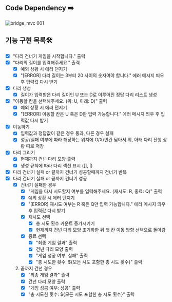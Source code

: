 ## Code Dependency ➡️
![bridge_mvc 001](https://user-images.githubusercontent.com/111125577/203161141-7ff7c881-b0de-4c65-bc9a-eca11219ed20.jpeg)

## 기능 구현 목록🛠
- [x] "다리 건너기 게임을 시작합니다." 출력
- [x] "다리의 길이를 입력해주세요." 출력
    - [x] 예외 상황 시 에러 던지기
    - [x] "[ERROR] 다리 길이는 3부터 20 사이의 숫자여야 합니다." 에러 메시지 띄우 후 입력값 다시 받기
- [x] 다리 생성
    - [x] 길이가 입력받은 다리 길이인 U 또는 D로 이루어진 정답 다리 리스트 생성
- [x] "이동할 칸을 선택해주세요. (위: U, 아래: D)" 출력
    - [x] 예외 상황 시 에러 던지기
    - [x] "[ERROR] 이동할 칸은 U 혹은 D만 입력 가능합니다." 에러 메시지 띄우 후 입력값 다시 받기
- [x] 이동하기
    - [x] 입력값과 정답값이 같은 경우 통과, 다른 경우 실패
    - [x] 성공/실패 여부에 따라 해당하는 위치에 O/X/빈칸 담아서 위, 아래 다리 진행 상황 따로 저장
- [x] 다리 그리기 
    - [x] 현재까지 건넌 다리 모양 출력
    - [x] 생성 규칙에 따라 다리 섹션 표시 ([], |)
- [x] 다리 건너기 실패 or 끝까지 건너기 성공할때까지 건너기 반복
- [x] 다리 건너기 실패 or 끝까지 건너기 성공
    - [x] 건너기 실패한 경우
        - [x] "게임을 다시 시도할지 여부를 입력해주세요. (재시도: R, 종료: Q)" 출력
        - [x] 예외 상황 시 에러 던지기
        - [x] "[ERROR] 재시도 여부는 R 혹은 Q만 입력 가능합니다." 에러 메시지 띄우 후 입력값 다시 받기
        - [x] 재시도 선택
            - [x] 총 시도 횟수 카운트 증가시키기
            - [x] 현재까지 건넌 다리 모양 초기화한 뒤 첫 칸 이동 방향 선택으로 돌아감
        - [x] 종료 선택
            - [x] "최종 게임 결과" 출력
            - [x] 건넌 다리 모양 출력
            - [x] "게임 성공 여부: 실패" 출력
            - [x] "총 시도한 횟수: ${모든 시도 포함한 총 시도 횟수}" 출력
    2) 끝까지 건넌 경우 
        - [x] "최종 게임 결과" 출력
        - [x] 건넌 다리 모양 출력
        - [x] "게임 성공 여부: 성공" 출력
        - [x] "총 시도한 횟수: ${모든 시도 포함한 총 시도 횟수}" 출력
